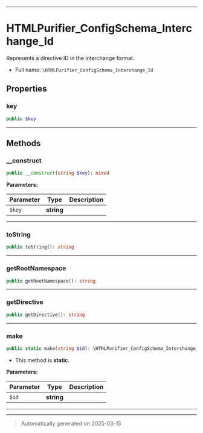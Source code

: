 ***

# HTMLPurifier_ConfigSchema_Interchange_Id

Represents a directive ID in the interchange format.



* Full name: `\HTMLPurifier_ConfigSchema_Interchange_Id`



## Properties


### key



```php
public $key
```






***

## Methods


### __construct



```php
public __construct(string $key): mixed
```








**Parameters:**

| Parameter | Type | Description |
|-----------|------|-------------|
| `$key` | **string** |  |





***

### toString



```php
public toString(): string
```












***

### getRootNamespace



```php
public getRootNamespace(): string
```












***

### getDirective



```php
public getDirective(): string
```












***

### make



```php
public static make(string $id): \HTMLPurifier_ConfigSchema_Interchange_Id
```



* This method is **static**.




**Parameters:**

| Parameter | Type | Description |
|-----------|------|-------------|
| `$id` | **string** |  |





***


***
> Automatically generated on 2025-03-15
